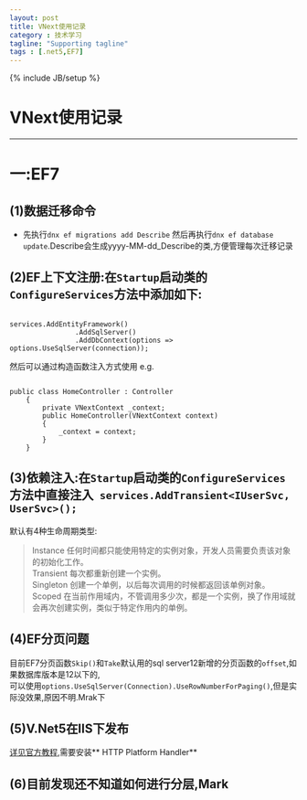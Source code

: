 ```yaml
---
layout: post
title: VNext使用记录
category : 技术学习
tagline: "Supporting tagline"
tags : [.net5,EF7]
---
```

{% include JB/setup %}
# VNext使用记录
---
# 一:EF7
## (1)数据迁移命令
* 先执行`dnx ef migrations add Describe` 然后再执行`dnx ef database update`.Describe会生成yyyy-MM-dd_Describe的类,方便管理每次迁移记录


## (2)EF上下文注册:在`Startup`启动类的`ConfigureServices`方法中添加如下:
<pre><code>
services.AddEntityFramework()
                .AddSqlServer()
                .AddDbContext<VNextContext>(options => options.UseSqlServer(connection));
</code></pre>
然后可以通过构造函数注入方式使用 e.g.
<pre><code>
public class HomeController : Controller
    {
        private VNextContext _context;
        public HomeController(VNextContext context)
        {
            _context = context;
        }
    }
</code></pre>
<!--break-->
## (3)依赖注入:在`Startup`启动类的`ConfigureServices`方法中直接注入` services.AddTransient<IUserSvc, UserSvc>();`
默认有4种生命周期类型:
> Instance	任何时间都只能使用特定的实例对象，开发人员需要负责该对象的初始化工作。  
Transient	每次都重新创建一个实例。  
Singleton	创建一个单例，以后每次调用的时候都返回该单例对象。  
Scoped	    在当前作用域内，不管调用多少次，都是一个实例，换了作用域就会再次创建实例，类似于特定作用内的单例。  

## (4)EF分页问题
目前EF7分页函数`Skip()`和`Take`默认用的sql server12新增的分页函数的`offset`,如果数据库版本是12以下的,  
可以使用`options.UseSqlServer(Connection).UseRowNumberForPaging()`,但是实际没效果,原因不明.Mrak下

## (5)V.Net5在IIS下发布
[详见官方教程](http://docs.asp.net/en/latest/publishing/iis.html),需要安装** HTTP Platform Handler**

## (6)目前发现还不知道如何进行分层,Mark